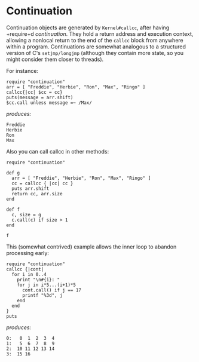 # Continuation

Continuation objects are generated by `Kernel#callcc`, after having +require+d
*continuation*. They hold a return address and execution context, allowing a
nonlocal return to the end of the `callcc` block from anywhere within a
program. Continuations are somewhat analogous to a structured version of C's
`setjmp/longjmp` (although they contain more state, so you might consider them
closer to threads).

For instance:

    require "continuation"
    arr = [ "Freddie", "Herbie", "Ron", "Max", "Ringo" ]
    callcc{|cc| $cc = cc}
    puts(message = arr.shift)
    $cc.call unless message =~ /Max/

*produces:*

    Freddie
    Herbie
    Ron
    Max

Also you can call callcc in other methods:

    require "continuation"

    def g
      arr = [ "Freddie", "Herbie", "Ron", "Max", "Ringo" ]
      cc = callcc { |cc| cc }
      puts arr.shift
      return cc, arr.size
    end

    def f
      c, size = g
      c.call(c) if size > 1
    end

    f

This (somewhat contrived) example allows the inner loop to abandon processing
early:

    require "continuation"
    callcc {|cont|
      for i in 0..4
        print "\n#{i}: "
        for j in i*5...(i+1)*5
          cont.call() if j == 17
          printf "%3d", j
        end
      end
    }
    puts

*produces:*

    0:   0  1  2  3  4
    1:   5  6  7  8  9
    2:  10 11 12 13 14
    3:  15 16